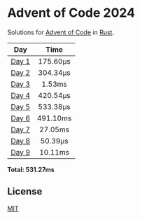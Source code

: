 # Advent of Code 2024
Solutions for [Advent of Code](https://adventofcode.com/) in [Rust](https://www.rust-lang.org/).

| Day | Time |
| :---: | :---: |
| [Day 1](./src/bin/01.rs) | 175.60µs |
| [Day 2](./src/bin/02.rs) | 304.34µs |
| [Day 3](./src/bin/03.rs) | 1.53ms |
| [Day 4](./src/bin/04.rs) | 420.54µs |
| [Day 5](./src/bin/05.rs) | 533.38µs |
| [Day 6](./src/bin/06.rs) | 491.10ms |
| [Day 7](./src/bin/07.rs) | 27.05ms |
| [Day 8](./src/bin/08.rs) | 50.39µs |
| [Day 9](./src/bin/09.rs) | 10.11ms |

**Total: 531.27ms**

## License
[MIT](LICENSE)
